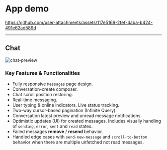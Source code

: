# App demo

https://github.com/user-attachments/assets/117e5169-2fef-4aba-b424-491e62ad589d

----
## Chat
![chat-preview](https://github.com/user-attachments/assets/ecc45916-9e62-4916-ae08-7c99a2900b2b)

### Key Features & Functionalities
- Fully responsive `Messages` page design.
- Conversation-create composer.
- Chat scroll position restoring.
- Real-time messaging.
- User typing & online indicators. Live status tracking.
- Two-way cursor-based pagination (Infinite Query).
- Conversation latest preview and unread message notifications.
- Optimistic updates (UI) for created messages. Includes visually handling of `sending`, `error`, `sent` and `read` states.
- Failed messages **remove** / **resend** behavior.
- Handled edge cases with `send-new-message` and `scroll-to-bottom`  behavior when there are multiple unfetched not read messages.
